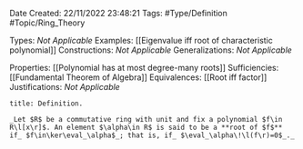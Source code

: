 <div class="topSpace"></div>

Date Created: 22/11/2022 23:48:21
Tags: #Type/Definition #Topic/Ring_Theory

Types: _Not Applicable_
Examples: [[Eigenvalue iff root of characteristic polynomial]]
Constructions: _Not Applicable_
Generalizations: _Not Applicable_

Properties: [[Polynomial has at most degree-many roots]]
Sufficiencies: [[Fundamental Theorem of Algebra]]
Equivalences: [[Root iff factor]]
Justifications: _Not Applicable_

``` ad-Definition
title: Definition.

_Let $R$ be a commutative ring with unit and fix a polynomial $f\in R\l[x\r]$. An element $\alpha\in R$ is said to be a **root of $f$** if_ $f\in\ker\eval_\alpha$_; that is, if_ $\eval_\alpha\!\l(f\r)=0$_._

```
